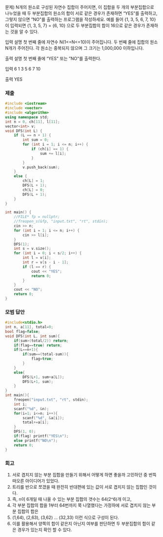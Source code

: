 문제)
N개의 원소로 구성된 자연수 집합이 주어지면, 이 집합을 두 개의 부분집합으로 나누었을 때
두 부분집합의 원소의 합이 서로 같은 경우가 존재하면 “YES"를 출력하고, 그렇지 않으면
”NO"를 출력하는 프로그램을 작성하세요.
예를 들어 {1, 3, 5, 6, 7, 10}이 입력되면 {1, 3, 5, 7} = {6, 10} 으로 두 부분집합의 합이
16으로 같은 경우가 존재하는 것을 알 수 있다.

입력 설명
첫 번째 줄에 자연수 N(1<=N<=10)이 주어집니다.
두 번째 줄에 집합의 원소 N개가 주어진다. 각 원소는 중복되지 않으며 그 크기는 1,000,000
이하입니다.

출력 설명
첫 번째 줄에 “YES" 또는 ”NO"를 출력한다.

입력
6
1 3 5 6 7 10

출력
YES

### 제출
``` Cpp
#include <iostream>
#include <vector>
#include <algorithm>
using namespace std;
int n = 0, ch[11], l[11];
vector<int> v;
void DFS(int L) {
	if (L == n + 1) {
		int sum = 0;
		for (int i = 1; i <= n; i++) {
			if (ch[i] == 1) {
				sum += l[i];
			}
		}
		v.push_back(sum);
	}
	else {
		ch[L] = 1;
		DFS(L + 1);
		ch[L] = 0;
		DFS(L + 1);
	}
}

int main() {
	//FILE* fp = nullptr;
	//freopen_s(&fp, "input.txt", "rt", stdin);
	cin >> n;
	for (int i = 1; i <= n; i++) {
		cin >> l[i];
	}
	DFS(1);
	int s = v.size();
	for (int i = 0; i < s/2; i++) {
		int l = v[i];
		int r = v[s - i - 1];
		if (l == r) {
			cout << "YES";
			return 0;
		}
	}
	cout << "NO";
	return 0;
}
```

### 모범 답안
``` Cpp
#include<stdio.h>
int n, a[11], total=0;
bool flag=false;
void DFS(int L, int sum){
	if(sum>(total/2)) return;
	if(flag==true) return;
	if(L==n+1){
		if(sum==(total-sum)){
			flag=true;
		}		
	}
	else{
		DFS(L+1, sum+a[L]);
		DFS(L+1, sum);
	}
}
int main(){
	freopen("input.txt", "rt", stdin);
	int i;
	scanf("%d", &n);
	for(i=1; i<=n; i++){
		scanf("%d", &a[i]);
		total+=a[i];
	}
	DFS(1, 0);
	if(flag) printf("YES\n");
	else printf("NO\n");
	return 0;
}
```



### 회고

1. 서로 겹치지 않는 부분 집합을 만들기 위해서 어떻게 하면 좋을까 고민하던 중 번뜩 떠오른 아이디어가 있었다.
2. 트리를 반으로 쪼갰을 때 완전히 반대편에 있는 값이 서로 겹치지 않는 집합인 것이다.
3. 즉, n이 6개일 때 나올 수 있는 부분 집합의 갯수는 64(2^6)개 이고,
4. 각 부분 집합의 합을 1부터 64번까지 쭉 나열했다는 가정하에 서로 겹치지 않는 부분 집합의 합은
5. (1,64), (2,63), (3,62) ... (32,33) 이런 식으로 구성이 된다.
6. 이를 활용해서 양쪽의 합이 같은지 아닌지 여부를 판단하면 두 부분집합의 합이 같은 경우가 있는지 확인 할 수 있다.